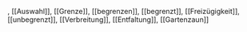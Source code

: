 , [[Auswahl]], [[Grenze]], [[begrenzen]], [[begrenzt]], [[Freizügigkeit]], [[unbegrenzt]], [[Verbreitung]], [[Entfaltung]], [[Gartenzaun]]